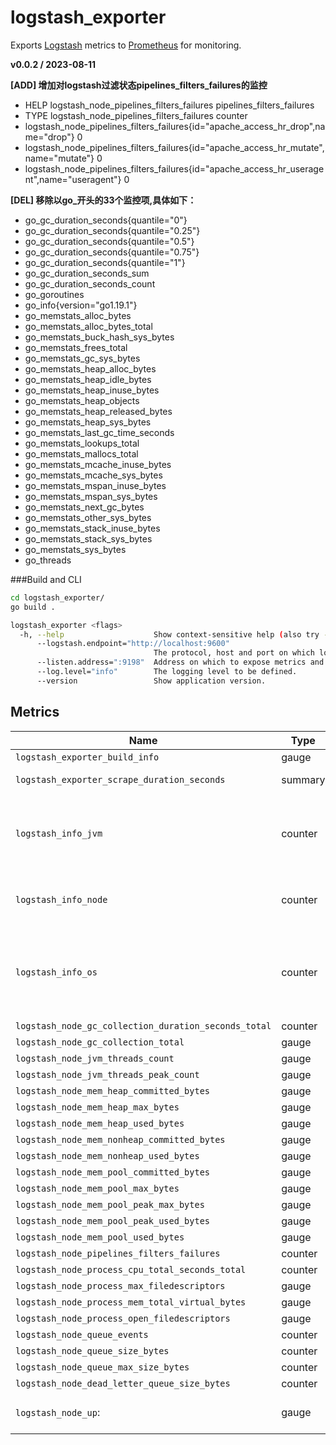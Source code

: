# logstash_exporter 

Exports [Logstash](https://www.elastic.co/logstash/) metrics to [Prometheus](https://prometheus.io/) for monitoring.

**v0.0.2 / 2023-08-11**

**[ADD] 增加对logstash过滤状态pipelines_filters_failures的监控**

- HELP logstash_node_pipelines_filters_failures pipelines_filters_failures
- TYPE logstash_node_pipelines_filters_failures counter
- logstash_node_pipelines_filters_failures{id="apache_access_hr_drop",name="drop"} 0
- logstash_node_pipelines_filters_failures{id="apache_access_hr_mutate",name="mutate"} 0
- logstash_node_pipelines_filters_failures{id="apache_access_hr_useragent",name="useragent"} 0

**[DEL] 移除以go_开头的33个监控项,具体如下：**

- go_gc_duration_seconds{quantile="0"}
- go_gc_duration_seconds{quantile="0.25"}
- go_gc_duration_seconds{quantile="0.5"}
- go_gc_duration_seconds{quantile="0.75"}
- go_gc_duration_seconds{quantile="1"}
- go_gc_duration_seconds_sum
- go_gc_duration_seconds_count
- go_goroutines
- go_info{version="go1.19.1"}
- go_memstats_alloc_bytes
- go_memstats_alloc_bytes_total
- go_memstats_buck_hash_sys_bytes
- go_memstats_frees_total
- go_memstats_gc_sys_bytes
- go_memstats_heap_alloc_bytes
- go_memstats_heap_idle_bytes
- go_memstats_heap_inuse_bytes
- go_memstats_heap_objects
- go_memstats_heap_released_bytes
- go_memstats_heap_sys_bytes
- go_memstats_last_gc_time_seconds
- go_memstats_lookups_total
- go_memstats_mallocs_total
- go_memstats_mcache_inuse_bytes
- go_memstats_mcache_sys_bytes
- go_memstats_mspan_inuse_bytes
- go_memstats_mspan_sys_bytes
- go_memstats_next_gc_bytes
- go_memstats_other_sys_bytes
- go_memstats_stack_inuse_bytes
- go_memstats_stack_sys_bytes
- go_memstats_sys_bytes
- go_threads


###Build and CLI
```sh
cd logstash_exporter/
go build .

logstash_exporter <flags>
  -h, --help                    Show context-sensitive help (also try --help-long and --help-man).
      --logstash.endpoint="http://localhost:9600"  
                                The protocol, host and port on which logstash metrics API listens.
      --listen.address=":9198"  Address on which to expose metrics and web interface.
      --log.level="info"        The logging level to be defined.
      --version                 Show application version.
```

## Metrics

| Name | Type | Description |
| --- | --- | --- |
| `logstash_exporter_build_info` | gauge | Exporter build info |
| `logstash_exporter_scrape_duration_seconds` | summary | Duration of a scrape job. |
| `logstash_info_jvm` | counter |  A metric with a constant '1' value labeled by name, version and vendor of the JVM running Logstash.| 
| `logstash_info_node`| counter |  A metric with a constant '1' value labeled by Logstash version. |
| `logstash_info_os` | counter | A metric with a constant '1' value labeled by name, arch, version and available_processors to the OS running Logstash. |
| `logstash_node_gc_collection_duration_seconds_total` | counter | |
| `logstash_node_gc_collection_total` | gauge | | 
| `logstash_node_jvm_threads_count` | gauge | |
| `logstash_node_jvm_threads_peak_count` | gauge | | 
| `logstash_node_mem_heap_committed_bytes` | gauge | |
| `logstash_node_mem_heap_max_bytes` | gauge | |
| `logstash_node_mem_heap_used_bytes` | gauge | 
| `logstash_node_mem_nonheap_committed_bytes` | gauge | |
| `logstash_node_mem_nonheap_used_bytes` | gauge | |
| `logstash_node_mem_pool_committed_bytes` | gauge | | 
| `logstash_node_mem_pool_max_bytes` | gauge | |
| `logstash_node_mem_pool_peak_max_bytes` | gauge | |
| `logstash_node_mem_pool_peak_used_bytes` | gauge | |
| `logstash_node_mem_pool_used_bytes` | gauge | |
| `logstash_node_pipelines_filters_failures` | counter | |
| `logstash_node_process_cpu_total_seconds_total` | counter | |
| `logstash_node_process_max_filedescriptors` | gauge
| `logstash_node_process_mem_total_virtual_bytes` | gauge
| `logstash_node_process_open_filedescriptors` | gauge
| `logstash_node_queue_events` | counter | |
| `logstash_node_queue_size_bytes` | counter | |
| `logstash_node_queue_max_size_bytes` | counter | |
| `logstash_node_dead_letter_queue_size_bytes` | counter | |
| `logstash_node_up`: | gauge | whether logstash node is up (1) or not (0) |

